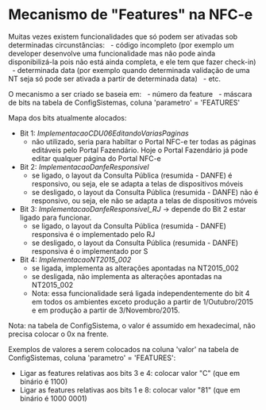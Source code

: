# Mecanismo de "Features" na NFC-e
 

Muitas vezes existem funcionalidades que só podem ser ativadas sob determinadas circunstâncias:
&nbsp; - código incompleto (por exemplo um developer desenvolve uma funcionalidade mas não pode ainda disponibilizá-la pois não está ainda completa, e ele tem que fazer check-in)
&nbsp; - determinada data (por exemplo quando determinada validação de uma NT seja só pode ser ativada a partir de determinada data)
&nbsp; - etc.
 
O mecanismo a ser criado se baseia em:
&nbsp; - número da feature
&nbsp; - máscara de bits na tabela de ConfigSistemas, coluna 'parametro' = 'FEATURES'
  
Mapa dos bits atualmente alocados:
 * Bit 1: _ImplementacaoCDU06EditandoVariasPaginas_
   * não utilizado, seria para habiltar o Portal NFC-e ter todas as páginas editáveis pelo Portal Fazendário. Hoje o Portal Fazendário já pode editar qualquer página do Portal NFC-e
 * Bit 2: _ImplementacaoDanfeResponsivel_
   * se ligado, o layout da Consulta Pública (resumida - DANFE) é responsivo, ou seja, ele se adapta a telas de dispositivos móveis
   * se desligado, o layout da Consulta Pública (resumida - DANFE) não é responsivo, ou seja, ele não se adapta a telas de dispositivos móveis
 * Bit 3: _ImplementacaoDanfeResponsivel_RJ_ -> depende do Bit 2 estar ligado para funcionar.
   * se ligado, o layout da Consulta Pública (resumida - DANFE) responsiva é o implementado pelo RJ
   * se desligado, o layout da Consulta Pública (resumida - DANFE) responsiva é o implementado por S
 * Bit 4: _ImplementacaoNT2015_002_
   * se ligada, implementa as alterações apontadas na NT2015_002
   * se desligada, não implementa as alterações apontadas na NT2015_002
   * Nota: essa funcionalidade será ligada independentemente do bit 4 em todos os ambientes exceto produção a partir de 1/Outubro/2015 e em produção a partir de 3/Novembro/2015.

Nota: na tabela de ConfigSistema, o valor é assumido em hexadecimal, não precisa colocar o 0x na frente. 
 
Exemplos de valores a serem colocados na coluna 'valor' na tabela de ConfigSistemas, coluna 'parametro' = 'FEATURES':
 * Ligar as features relativas aos bits 3 e 4: colocar valor "C" (que em binário é 1100)
 * Ligar as features relativas aos bits 1 e 8: colocar valor "81" (que em binário é 1000 0001)